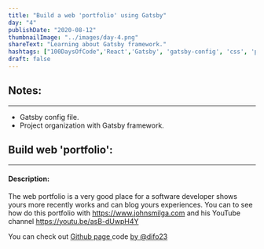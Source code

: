```yaml
---
title: "Build a web 'portfolio' using Gatsby"
day: "4"
publishDate: "2020-08-12"
thumbnailImage: "../images/day-4.png"
shareText: "Learning about Gatsby framework."
hashtags: ["100DaysOfCode",'React','Gatsby', 'gatsby-config', 'css', 'projects_organization']
draft: false
---
```



## Notes:
_____________________________________________   
* Gatsby config file.
* Project organization with Gatsby framework.

## Build web 'portfolio': 
____________________________________________

#### Description: 
The web portfolio is a very good place for a software developer shows yours more recently works and can blog yours experiences. You can to see how do this portfolio with https://www.johnsmilga.com and his YouTube channel https://youtu.be/asB-dUwpH4Y 

You can check out <a href="https://lizandrojramirez.netlify.app/" target="_blank"> Github page </a> code <a href= 'https://github.com/difo23'> by @difo23 </a> 